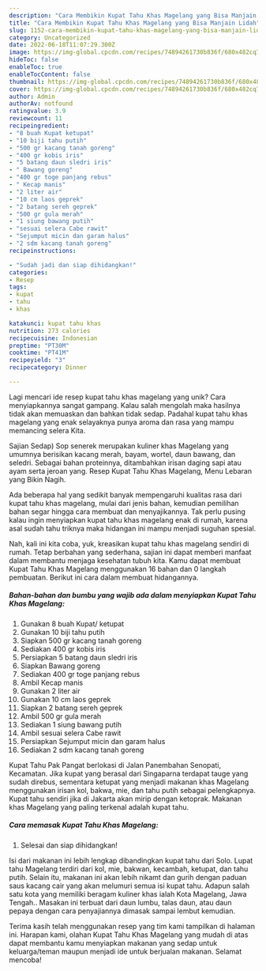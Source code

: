 ```yaml
---
description: "Cara Membikin Kupat Tahu Khas Magelang yang Bisa Manjain Lidah"
title: "Cara Membikin Kupat Tahu Khas Magelang yang Bisa Manjain Lidah"
slug: 1152-cara-membikin-kupat-tahu-khas-magelang-yang-bisa-manjain-lidah
category: Uncategorized
date: 2022-06-18T11:07:29.300Z
image: https://img-global.cpcdn.com/recipes/74894261730b836f/680x482cq70/kupat-tahu-khas-magelang-foto-resep-utama.jpg
hideToc: false
enableToc: true
enableTocContent: false
thumbnail: https://img-global.cpcdn.com/recipes/74894261730b836f/680x482cq70/kupat-tahu-khas-magelang-foto-resep-utama.jpg
cover: https://img-global.cpcdn.com/recipes/74894261730b836f/680x482cq70/kupat-tahu-khas-magelang-foto-resep-utama.jpg
author: Admin
authorAv: notfound
ratingvalue: 3.9
reviewcount: 11
recipeingredient:
- "8 buah Kupat ketupat"
- "10 biji tahu putih"
- "500 gr kacang tanah goreng"
- "400 gr kobis iris"
- "5 batang daun sledri iris"
- " Bawang goreng"
- "400 gr toge panjang rebus"
- " Kecap manis"
- "2 liter air"
- "10 cm laos geprek"
- "2 batang sereh geprek"
- "500 gr gula merah"
- "1 siung bawang putih"
- "sesuai selera Cabe rawit"
- "Sejumput micin dan garam halus"
- "2 sdm kacang tanah goreng"
recipeinstructions:

- "Sudah jadi dan siap dihidangkan!"
categories:
- Resep
tags:
- kupat
- tahu
- khas

katakunci: kupat tahu khas 
nutrition: 273 calories
recipecuisine: Indonesian
preptime: "PT30M"
cooktime: "PT41M"
recipeyield: "3"
recipecategory: Dinner

---
```





Lagi mencari ide resep kupat tahu khas magelang yang unik? Cara menyiapkannya sangat gampang. Kalau salah mengolah maka hasilnya tidak akan memuaskan dan bahkan tidak sedap. Padahal kupat tahu khas magelang yang enak selayaknya punya aroma dan rasa yang mampu memancing selera Kita.





Sajian Sedap) Sop senerek merupakan kuliner khas Magelang yang umumnya berisikan kacang merah, bayam, wortel, daun bawang, dan seledri. Sebagai bahan proteinnya, ditambahkan irisan daging sapi atau ayam serta jeroan yang. Resep Kupat Tahu Khas Magelang, Menu Lebaran yang Bikin Nagih.

Ada beberapa hal yang sedikit banyak mempengaruhi kualitas rasa dari kupat tahu khas magelang, mulai dari jenis bahan, kemudian pemilihan bahan segar hingga cara membuat dan menyajikannya. Tak perlu pusing kalau ingin menyiapkan kupat tahu khas magelang enak di rumah, karena asal sudah tahu triknya maka hidangan ini mampu menjadi suguhan spesial.






Nah, kali ini kita coba, yuk, kreasikan kupat tahu khas magelang sendiri di rumah. Tetap berbahan yang sederhana, sajian ini dapat memberi manfaat dalam membantu menjaga kesehatan tubuh kita. Kamu dapat membuat Kupat Tahu Khas Magelang menggunakan 16 bahan dan 0 langkah pembuatan. Berikut ini cara dalam membuat hidangannya.

<!--inarticleads1-->

##### Bahan-bahan dan bumbu yang wajib ada dalam menyiapkan Kupat Tahu Khas Magelang:

1. Gunakan 8 buah Kupat/ ketupat
1. Gunakan 10 biji tahu putih
1. Siapkan 500 gr kacang tanah goreng
1. Sediakan 400 gr kobis iris
1. Persiapkan 5 batang daun sledri iris
1. Siapkan  Bawang goreng
1. Sediakan 400 gr toge panjang rebus
1. Ambil  Kecap manis
1. Gunakan 2 liter air
1. Gunakan 10 cm laos geprek
1. Siapkan 2 batang sereh geprek
1. Ambil 500 gr gula merah
1. Sediakan 1 siung bawang putih
1. Ambil sesuai selera Cabe rawit
1. Persiapkan Sejumput micin dan garam halus
1. Sediakan 2 sdm kacang tanah goreng


Kupat Tahu Pak Pangat berlokasi di Jalan Panembahan Senopati, Kecamatan. Jika kupat yang berasal dari Singaparna terdapat tauge yang sudah direbus, sementara ketupat yang menjadi makanan khas Magelang menggunakan irisan kol, bakwa, mie, dan tahu putih sebagai pelengkapnya. Kupat tahu sendiri jika di Jakarta akan mirip dengan ketoprak. Makanan khas Magelang yang paling terkenal adalah kupat tahu. 

<!--inarticleads2-->

##### Cara memasak Kupat Tahu Khas Magelang:


1. Selesai dan siap dihidangkan!

Isi dari makanan ini lebih lengkap dibandingkan kupat tahu dari Solo. Lupat tahu Magelang terdiri dari kol, mie, bakwan, kecambah, ketupat, dan tahu putih. Selain itu, makanan ini akan lebih nikamt dan gurih dengan paduan saus kacang cair yang akan melumuri semua isi kupat tahu. Adapun salah satu kota yang memiliki beragam kuliner khas ialah Kota Magelang, Jawa Tengah.. Masakan ini terbuat dari daun lumbu, talas daun, atau daun pepaya dengan cara penyajiannya dimasak sampai lembut kemudian. 

Terima kasih telah menggunakan resep yang tim kami tampilkan di halaman ini. Harapan kami, olahan Kupat Tahu Khas Magelang yang mudah di atas dapat membantu kamu menyiapkan makanan yang sedap untuk keluarga/teman maupun menjadi ide untuk berjualan makanan. Selamat mencoba!
